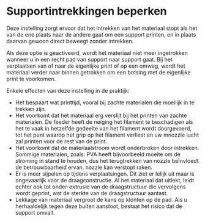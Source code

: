 Supportintrekkingen beperken
====
Deze instelling zorgt ervoor dat het intrekken van het materiaal stopt als het van de ene plaats naar de andere gaat om een support printen, en in plaats daarvan gewoon direct beweegt zonder intrekken.

Als deze optie is geactiveerd, wordt het materiaal niet meer ingetrokken wanneer u in een recht pad van support naar support gaat. Bij het verplaatsen van of naar de eigenlijke print of op een omweg, wordt het materiaal verder naar binnen getrokken om een ​​botsing met de eigenlijke print te voorkomen.

Enkele effecten van deze instelling in de praktijk:
* Het bespaart wat printtijd, vooral bij zachte materialen die moeilijk in te trekken zijn.
* Het voorkomt dat het materiaal erg verslijt bij het printen van zachte materialen. De feeder heeft de neiging het filament te beschadigen als het te vaak in hetzelfde gedeelte van het filament wordt doorgevoerd, tot het punt waarop het grip op het filament verliest en uw mnozzle lucht zal printen voor de rest van de print.
* Het voorkomt dat de materiaalstroom wordt onderbroken door intrekken. Sommige materialen, zoals: PVA heeft bijvoorbeeld moeite om de stroming in stand te houden, dus het terugtrekken van nozzle beïnvloedt de betrouwbaarheid ervan. nozzle kan verstopt raken.
* Er is meer sijpelen op tijdens verplaatsingen. Dit ziet er lelijk uit maar is ongevaarlijk voor de draagconstructie. Al het materiaal dat uitlekt, leidt echter ook tot onder-extrusie van de draagstructuur die vervolgens wordt geprint, wat de sterkte van de draagstructuur aantast.
* Lekkage van materiaal vergroot de kans op klonten op de pad. Als u herhaaldelijk tegen deze bulten aanstoot, bestaat het risico dat de support omvalt.